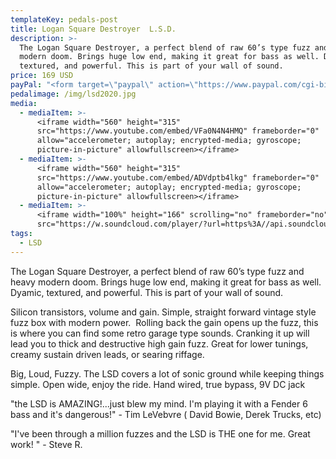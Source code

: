 ```yaml
---
templateKey: pedals-post
title: Logan Square Destroyer  L.S.D.
description: >-
  The Logan Square Destroyer, a perfect blend of raw 60’s type fuzz and heavy
  modern doom. Brings huge low end, making it great for bass as well. Dyamic,
  textured, and powerful. This is part of your wall of sound.
price: 169 USD
payPal: "<form target=\"paypal\" action=\"https://www.paypal.com/cgi-bin/webscr\" method=\"post\">\n<input type=\"hidden\" name=\"cmd\" value=\"_s-xclick\">\n<input type=\"hidden\" name=\"hosted_button_id\" value=\"JME8P3VASZU5Y\">\n<table>\n<tr><td><input type=\"hidden\" name=\"on0\" value=\"Black Friday 15% sale\">Black Friday 15% sale</td></tr><tr><td><select name=\"os0\">\n\t<option value=\"L.S.D.\">L.S.D. $143.00 USD</option>\n</select> </td></tr>\n</table>\n<input type=\"hidden\" name=\"currency_code\" value=\"USD\">\n<input type=\"image\" src=\"https://www.paypalobjects.com/en_US/i/btn/btn_cart_LG.gif\" border=\"0\" name=\"submit\" alt=\"PayPal - The safer, easier way to pay online!\">\n<img alt=\"\" border=\"0\" src=\"https://www.paypalobjects.com/en_US/i/scr/pixel.gif\" width=\"1\" height=\"1\">\n</form>\n\n\n"
pedalimage: /img/lsd2020.jpg
media:
  - mediaItem: >-
      <iframe width="560" height="315"
      src="https://www.youtube.com/embed/VFa0N4N4HMQ" frameborder="0"
      allow="accelerometer; autoplay; encrypted-media; gyroscope;
      picture-in-picture" allowfullscreen></iframe>
  - mediaItem: >-
      <iframe width="560" height="315"
      src="https://www.youtube.com/embed/ADVdptb4lkg" frameborder="0"
      allow="accelerometer; autoplay; encrypted-media; gyroscope;
      picture-in-picture" allowfullscreen></iframe>
  - mediaItem: >-
      <iframe width="100%" height="166" scrolling="no" frameborder="no"
      src="https://w.soundcloud.com/player/?url=https%3A//api.soundcloud.com/tracks/454227885&amp;color=ff5500"></iframe>
tags:
  - LSD
---
```

The Logan Square Destroyer, a perfect blend of raw 60’s type fuzz and heavy modern doom. Brings huge low end, making it great for bass as well. Dyamic, textured, and powerful. This is part of your wall of sound.

Silicon transistors, volume and gain. Simple, straight forward vintage style fuzz box with modern power.  Rolling back the gain opens up the fuzz, this is where you can find some retro garage type sounds. Cranking it up will lead you to thick and destructive high gain fuzz. Great for lower tunings, creamy sustain driven leads, or searing riffage.

Big, Loud, Fuzzy. The LSD covers a lot of sonic ground while keeping things simple. Open wide, enjoy the ride. Hand wired, true bypass, 9V DC jack

"the LSD is AMAZING!...just blew my mind. I'm playing it with a Fender 6 bass and it's dangerous!" - Tim LeVebvre ( David Bowie, Derek Trucks, etc)

"I've been through a million fuzzes and the LSD is THE one for me. Great work! " - Steve R.
